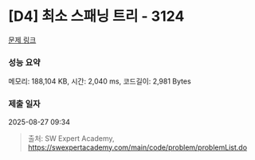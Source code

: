 # [D4] 최소 스패닝 트리 - 3124 

[문제 링크](https://swexpertacademy.com/main/code/problem/problemDetail.do?contestProbId=AV_mSnmKUckDFAWb) 

### 성능 요약

메모리: 188,104 KB, 시간: 2,040 ms, 코드길이: 2,981 Bytes

### 제출 일자

2025-08-27 09:34



> 출처: SW Expert Academy, https://swexpertacademy.com/main/code/problem/problemList.do